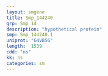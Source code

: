 ```yaml
---
layout: smgene
title: Smp_144240
grp: Smp_14
description: "hypothetical protein"
smp: Smp_144240.1
uniprot: "G4VB56"
length:  1539
cdd: "ns"
kk: ns
categories: sm
---
```

